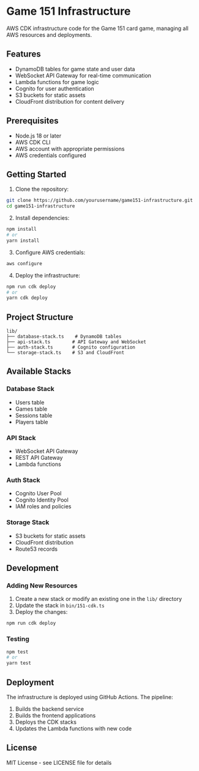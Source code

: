 # Game 151 Infrastructure

AWS CDK infrastructure code for the Game 151 card game, managing all AWS resources and deployments.

## Features

- DynamoDB tables for game state and user data
- WebSocket API Gateway for real-time communication
- Lambda functions for game logic
- Cognito for user authentication
- S3 buckets for static assets
- CloudFront distribution for content delivery

## Prerequisites

- Node.js 18 or later
- AWS CDK CLI
- AWS account with appropriate permissions
- AWS credentials configured

## Getting Started

1. Clone the repository:
```bash
git clone https://github.com/yourusername/game151-infrastructure.git
cd game151-infrastructure
```

2. Install dependencies:
```bash
npm install
# or
yarn install
```

3. Configure AWS credentials:
```bash
aws configure
```

4. Deploy the infrastructure:
```bash
npm run cdk deploy
# or
yarn cdk deploy
```

## Project Structure

```
lib/
├── database-stack.ts    # DynamoDB tables
├── api-stack.ts        # API Gateway and WebSocket
├── auth-stack.ts       # Cognito configuration
└── storage-stack.ts    # S3 and CloudFront
```

## Available Stacks

### Database Stack
- Users table
- Games table
- Sessions table
- Players table

### API Stack
- WebSocket API Gateway
- REST API Gateway
- Lambda functions

### Auth Stack
- Cognito User Pool
- Cognito Identity Pool
- IAM roles and policies

### Storage Stack
- S3 buckets for static assets
- CloudFront distribution
- Route53 records

## Development

### Adding New Resources

1. Create a new stack or modify an existing one in the `lib/` directory
2. Update the stack in `bin/151-cdk.ts`
3. Deploy the changes:
```bash
npm run cdk deploy
```

### Testing

```bash
npm test
# or
yarn test
```

## Deployment

The infrastructure is deployed using GitHub Actions. The pipeline:
1. Builds the backend service
2. Builds the frontend applications
3. Deploys the CDK stacks
4. Updates the Lambda functions with new code

## License

MIT License - see LICENSE file for details 
